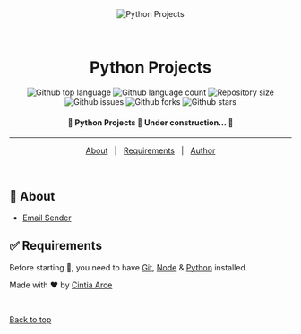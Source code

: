 <div align="center" id="top"> 
  <img src="./.github/app.gif" alt="Python Projects" />

  &#xa0;

  <!-- <a href="https://pythonprojects.netlify.app">Demo</a> -->
</div>

<h1 align="center">Python Projects</h1>

<p align="center">
  <img alt="Github top language" src="https://img.shields.io/github/languages/top/tia-cin/python-projects?color=56BEB8">

  <img alt="Github language count" src="https://img.shields.io/github/languages/count/tia-cin/python-projects?color=56BEB8">

  <img alt="Repository size" src="https://img.shields.io/github/repo-size/tia-cin/python-projects?color=56BEB8">


  <img alt="Github issues" src="https://img.shields.io/github/issues/tia-cin/python-projects?color=56BEB8" /> 

  <img alt="Github forks" src="https://img.shields.io/github/forks/tia-cin/python-projects?color=56BEB8" /> 

  <img alt="Github stars" src="https://img.shields.io/github/stars/tia-cin/python-projects?color=56BEB8" /> 
</p>

<!-- Status -->

<h4 align="center"> 
	🚧  Python Projects 🚀 Under construction...  🚧
</h4> 

<hr>

<p align="center">
  <a href="#dart-about">About</a> &#xa0; | &#xa0; 
  <a href="#white_check_mark-requirements">Requirements</a> &#xa0; | &#xa0;
  <a href="https://github.com/tia-cin" target="_blank">Author</a>
</p>

<br>

## :dart: About ##

- [Email Sender]()

## :white_check_mark: Requirements ##

Before starting :checkered_flag:, you need to have [Git](https://git-scm.com), [Node](https://nodejs.org/en/) & [Python](https://www.python.org/) installed.

Made with :heart: by <a href="https://github.com/tia-cin" target="_blank">Cintia Arce</a>

&#xa0;

<a href="#top">Back to top</a>
